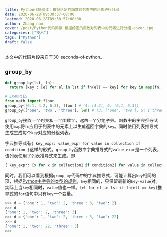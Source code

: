 ```yaml
---
title: Python代码阅读：根据给定的函数对列表中的元素进行分组
date: 2020-06-28T09:30:57+08:00
lastmod: 2020-06-28T09:30:57+08:00
author: Zhang nan
cover: /post/Python代码阅读_根据给定的函数对列表中的元素进行分组-cover.jpg
categories: ["技术"]
tags: ["Python"]
draft: false
---
```


本文中的代码片段来自于[30-seconds-of-python](https://github.com/30-seconds/30-seconds-of-python)。

<!--more-->

## `group_by`

```python
def group_by(lst, fn):
  return {key : [el for el in lst if fn(el) == key] for key in map(fn, lst)}

# EXAMPLES
from math import floor
group_by([6.1, 4.2, 6.3], floor) # {4: [4.2], 6: [6.1, 6.3]}
group_by(['one', 'two', 'three'], len) # {3: ['one', 'two'], 5: ['three']}
```

`group_by`接收一个列表和一个函数`fn`，返回一个分组字典。函数中的字典推导式使用`map`将`fn`应用于列表中的元素上以生成返回字典的`key`。同时使用列表推导式生成生成每个`key`对应的分组列表。

字典推导式有`{ key_expr: value_expr for value in collection if condition }`这样的形式。`group_by`函数中字典推导式的`value_expr`是一个列表，该列表使用了列表推导式来生成。即

```python
{ key_expr: [x for x in collection2 if condition2] for value in collection1 if condition1 }
```

同时，我们可以看到根据`group_by`代码中的字典推导式，可能计算出`key`相同的项，根据[Pyrhon中字典的类型的规则](https://docs.python.org/3/library/stdtypes.html#mapping-types-dict)，`key`相同的，只保留最新的`key-value`对。实际上当`key`相同时，`value`值也一样。`[el for el in lst if fn(el) == key]`推导式的`for`语句中只有`key`一个变量。

```python
>>> d = {'one': 1, 'two': 2, 'three': 3, 'two': 2}
>>> d
{'one': 1, 'two': 2, 'three': 3}
>>> d = {'one': 1, 'two': 2, 'three': 3, 'two': 22}
>>> d
{'one': 1, 'two': 22, 'three': 3}
>>>
```

